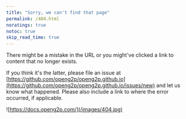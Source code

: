 ```yaml
---
title: "Sorry, we can't find that page"
permalink: /404.html
noratings: true
notoc: true
skip_read_time: true
---
```


There might be a mistake in the URL or you might've clicked a link to content
that no longer exists.

If you think it's the latter, please file an issue at [https://github.com/openg2p/openg2p.github.io](https://github.com/openg2p/openg2p.github.io/issues/new)
and let us know what happened. Please also include a link to where the error
occurred, if applicable.

![https://docs.openg2p.com/](/images/404.jpg)
